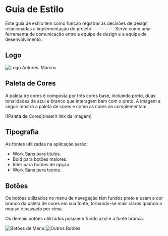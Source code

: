 # Guia de Estilo

Este guia de estilo tem como função registrar as decisões de design relacionadas à implementação do projeto ----------. Serve como uma ferramenta de comunicação entre a equipe de design e a equipe de desenvolvimento.

## Logo

![Logo](<img src="./img/logo.jpg">)
Autores: Marcos 

## Paleta de Cores

A paleta de cores é composta por três cores base, incluindo preto, duas tonalidades de azul e branco que interagem bem com o preto. A imagem a seguir mostra a paleta de cores e como as cores se complementam.

![Paleta de Cores](inserir link da imagem)

## Tipografia

As fontes utilizadas na aplicação serão:

- Work Sans para títulos.
- Bold para botões maiores.
- Inter para botões de opção.
- Work Sans para textos.

## Botões

Os botões utilizados no menu de navegação têm fundos preto e usam a cor branco da paleta de cores em sua fonte, tornando-se mais claros quando o mouse é passado por cima.

Os demais botões utilizados possuem fundo azul e a fonte branca.

![Botões de Menu](<img src="./img/Botoes menu stt.png" width="50" height="50">)
![Outros Botões](<img src="./img/Outros Botões.png" width="50" height="50">)
